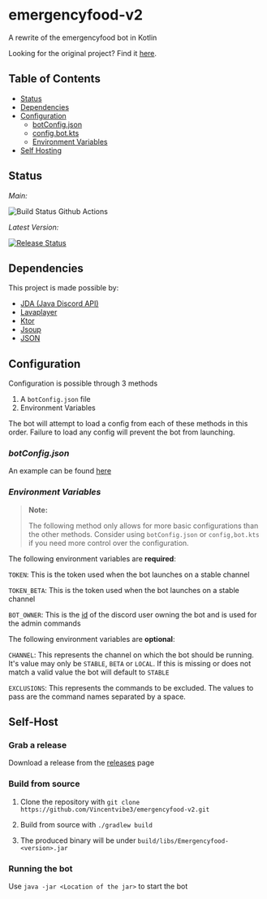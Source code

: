 ﻿# emergencyfood-v2

A rewrite of the emergencyfood bot in Kotlin

Looking for the original project? Find it [here](https://github.com/Vincentvibe3/EmergencyFoodBot).

## Table of Contents

* [Status](#Status)
* [Dependencies](#Dependencies)
* [Configuration](#Configuration)
  * [botConfig.json](#botConfigjson)
  * [config.bot.kts](#configbotkts)
  * [Environment Variables](#Environment-Variables)
* [Self Hosting](#Self-Host)

## Status

*Main:* 

![Build Status Github Actions](https://github.com/Vincentvibe3/emergencyfood-v2/actions/workflows/Build.yaml/badge.svg?branch=main) 
 
*Latest Version:*

[![Release Status](https://github.com/Vincentvibe3/emergencyfood-v2/actions/workflows/Release.yml/badge.svg)](https://github.com/Vincentvibe3/emergencyfood-v2/actions/workflows/Release.yml)

## Dependencies

This project is made possible by:

- [JDA (Java Discord API)](https://github.com/DV8FromTheWorld/JDA)
- [Lavaplayer](https://github.com/sedmelluq/lavaplayer)
- [Ktor](https://ktor.io/)
- [Jsoup](https://jsoup.org/)
- [JSON](https://github.com/stleary/JSON-java)

## Configuration

Configuration is possible through 3 methods

1. A `botConfig.json` file
2. Environment Variables

The bot will attempt to load a config from each of these methods in this order.
Failure to load any config will prevent the bot from launching. 

### *botConfig.json*

An example can be found [here](https://github.com/Vincentvibe3/emergencyfood-v2/blob/main/examples/botConfig.json)

### *Environment Variables*

> **Note:**
>
> The following method only allows for more basic configurations than the other methods.
> Consider using `botConfig.json` or `config,bot.kts` if you need more control over the configuration.


The following environment variables are **required**:

`TOKEN`: This is the token used when the bot launches on a stable channel

`TOKEN_BETA`: This is the token used when the bot launches on a stable channel

`BOT_OWNER`: This is the [id](https://support.discord.com/hc/en-us/articles/206346498-Where-can-I-find-my-User-Server-Message-ID-) of the discord user owning the bot and is used for the admin commands

The following environment variables are **optional**:

`CHANNEL`: This represents the channel on which the bot should be running. 
It's value may only be `STABLE`, `BETA` or `LOCAL`. 
If this is missing or does not match a valid value the bot will default to `STABLE`

`EXCLUSIONS`: This represents the commands to be excluded. The values to pass are the 
command names separated by a space.

## Self-Host
### Grab a release

Download a release from the [releases](https://github.com/Vincentvibe3/emergencyfood-v2/releases/latest) page

### Build from source
1. Clone the repository with ```git clone https://github.com/Vincentvibe3/emergencyfood-v2.git```

2. Build from source with ```./gradlew build```

3. The produced binary will be under ```build/libs/Emergencyfood-<version>.jar```

### Running the bot
Use ```java -jar <Location of the jar>``` to start the bot
